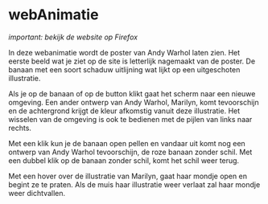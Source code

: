 # webAnimatie

*important: bekijk de website op Firefox*

In deze webanimatie wordt de poster van Andy Warhol laten zien. Het eerste beeld wat je ziet op de site is letterlijk nagemaakt van de poster. De banaan met een soort schaduw uitlijning wat lijkt op een uitgeschoten illustratie. 

Als je op de banaan of op de button klikt gaat het scherm naar een nieuwe omgeving. Een ander ontwerp van Andy Warhol, Marilyn, komt tevoorschijn en de achtergrond krijgt de kleur afkomstig vanuit deze illustratie. Het wisselen van de omgeving is ook te bedienen met de pijlen van links naar rechts. 

Met een klik kun je de banaan open pellen en vandaar uit komt nog een ontwerp van Andy Warhol tevoorschijn, de roze banaan zonder schil. Met een dubbel klik op de banaan zonder schil, komt het schil weer terug. 

Met een hover over de illustratie van Marilyn, gaat haar mondje open en begint ze te praten. Als de muis haar illustratie weer verlaat zal haar mondje weer dichtvallen. 

